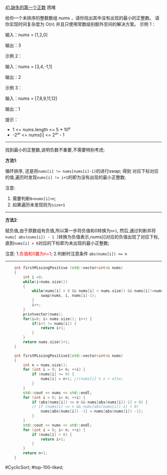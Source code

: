 [41.缺失的第一个正数](https://leetcode.cn/problems/first-missing-positive/description/)
困难

给你一个未排序的整数数组 nums ，请你找出其中没有出现的最小的正整数。
请你实现时间复杂度为 O(n) 并且只使用常数级别额外空间的解决方案。
示例 1：

输入：nums = [1,2,0]

输出：3

示例 2：

输入：nums = [3,4,-1,1]

输出：2

示例 3：

输入：nums = [7,8,9,11,12]

输出：1

提示：

- 1 <= nums.length <= 5 * 10⁵
- -2³¹ <= nums[i] <= 2³¹ - 1
---- ----
找到最小的正整数,说明负数不重要,不需要特别考虑;

**方法1**:

循环排序, 还是将`nums[i] != nums[nums[i]-1]`的进行swap;
    得到 对应下标对应的值,遍历时发现`nums[i] != i+1`的即为没有出现的最小正整数;

注意:
  1. 需要判断`0<nums[i]<n`;
  2. 如果遍历未发现则为`size+1`

---
**方法2**:

赋负值,由于原数组有负值,所以第一步将负值和0转换为`n+1`,
    然后,通过判断并将`nums[ abs(nums[i]) - 1 ]`转换为负值表示,nums[i]对应的负值出现了对应下标,
    直到`nums[i] > 0`对应的下标即为未出现的最小正整数;

注意:
  1.<font color="red">负值和0置为n+1</font>;
  2.判断时注意条件 `abs(nums[i]) <= n`

---

```cpp
    int firstMissingPositive (std::vector<int>& nums)
    {
        int i =0;
        while(i<nums.size())
        {
            while(nums[i] > 0 && nums[i] < nums.size() && nums[i]!=nums[nums[i]-1]){
                swap(nums, i, nums[i]-1);
            }
            i++;
        }
        printvector(nums);
        for(i=0; i< nums.size(); i++) {
            if(i+1 != nums[i]) {
                return i+1;
            }
        }
        return nums.size()+1;
    }
```

```cpp
    int firstMissingPositive1(std::vector<int>& nums)
    {
        int n = nums.size();
        for (int i = 0; i< n; ++i) {
            if (nums[i] <= 0) {
                nums[i] = n+1; //(nums[i] % n + n)%n;
            }
        }
        std::cout << nums << std::endl;
        for (int i = 0; i< n; ++i) {
            if (abs(nums[i]) <= n && nums[abs(nums[i])-1] > 0) {
            // if (nums[i] <= n && nums[abs(nums[i])-1] > 0)
                nums[abs(nums[i]) -1] =-nums[abs(nums[i]) -1];
            }
        }
        std::cout << nums << std::endl;
        for (int i = 0; i< n; ++i) {
            if (nums[i] > 0) {
                return i+1;
            }
        }
        return n+1;
    }
```
#CyclicSort; #top-100-liked;
